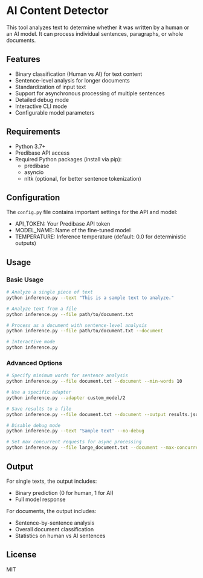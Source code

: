 # AI Content Detector

This tool analyzes text to determine whether it was written by a human or an AI model. It can process individual sentences, paragraphs, or whole documents.

## Features

- Binary classification (Human vs AI) for text content
- Sentence-level analysis for longer documents
- Standardization of input text
- Support for asynchronous processing of multiple sentences
- Detailed debug mode
- Interactive CLI mode
- Configurable model parameters

## Requirements

- Python 3.7+
- Predibase API access
- Required Python packages (install via pip):
  - predibase
  - asyncio
  - nltk (optional, for better sentence tokenization)

## Configuration

The `config.py` file contains important settings for the API and model:

- API_TOKEN: Your Predibase API token
- MODEL_NAME: Name of the fine-tuned model
- TEMPERATURE: Inference temperature (default: 0.0 for deterministic outputs)

## Usage

### Basic Usage

```bash
# Analyze a single piece of text
python inference.py --text "This is a sample text to analyze."

# Analyze text from a file
python inference.py --file path/to/document.txt

# Process as a document with sentence-level analysis
python inference.py --file path/to/document.txt --document

# Interactive mode
python inference.py
```

### Advanced Options

```bash
# Specify minimum words for sentence analysis
python inference.py --file document.txt --document --min-words 10

# Use a specific adapter
python inference.py --adapter custom_model/2

# Save results to a file
python inference.py --file document.txt --document --output results.json

# Disable debug mode
python inference.py --text "Sample text" --no-debug

# Set max concurrent requests for async processing
python inference.py --file large_document.txt --document --max-concurrent 20
```

## Output

For single texts, the output includes:
- Binary prediction (0 for human, 1 for AI)
- Full model response

For documents, the output includes:
- Sentence-by-sentence analysis
- Overall document classification
- Statistics on human vs AI sentences

## License

MIT
